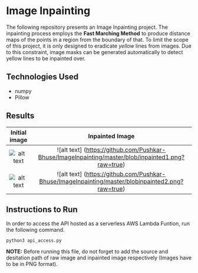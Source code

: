 # Image Inpainting
The following repository presents an Image Inpainting project. The inpainting process employs the **Fast Marching Method** to produce distance maps of the points in a region from the boundary of that. To limit the scope of this project, it is only designed to eradicate *yellow* lines from images. Due to this constraint, image masks can be generated automatically to detect yellow lines to be inpainted over.

## Technologies Used
- numpy
- Pillow

## Results

| Initial image               | Inpainted Image               | 
| :-------------------------: | :---------------------------: | 
| ![alt text](https://github.com/Pushkar-Bhuse/ImageInpainting/master/blob/raw_image1.png?raw=true) | ![alt text] (https://github.com/Pushkar-Bhuse/ImageInpainting/master/blob/inpainted1.png?raw=true) | 
| ![alt text](https://github.com/Pushkar-Bhuse/ImageInpainting/master/blobraw_image2.png?raw=true) | ![alt text] (https://github.com/Pushkar-Bhuse/ImageInpainting/master/blobinpainted2.png?raw=true) | 

## Instructions to Run
In order to access the API hosted as a serverless AWS Lambda Funtion, run the following command.
```
python3 api_access.py
```
**NOTE:** Before running this file, do not forget to add the source and desitation path of raw image and inpainted image respectively (Images have to be in PNG format).
